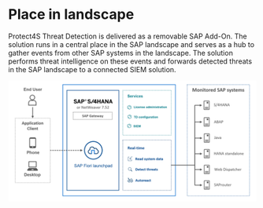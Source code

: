 # Place in landscape

Protect4S Threat Detection is delivered as a removable SAP Add-On. The solution runs in a central place in the SAP landscape and serves as a hub to gather events from other SAP systems in the landscape. The solution performs threat intelligence on these events and forwards detected threats in the SAP landscape to a connected SIEM solution.

![Protect4S Threat Detection architecture](<../../.gitbook/assets/image (72) (1) (1).png>)
